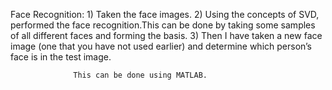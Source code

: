 Face Recognition: 1) Taken the face images.
				  2) Using the concepts of SVD, performed the face recognition.This can be done by taking some samples of all different faces and forming the basis.
				  3) Then I have taken a new face image (one that you have not used earlier) and determine which person’s face is in the test image.

				  This can be done using MATLAB.